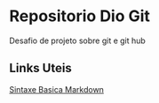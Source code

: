 # Repositorio Dio Git
Desafio de projeto sobre git e git hub

## Links Uteis
[Sintaxe Basica Markdown](https://www.markdownguide.org/basic-syntax/)
